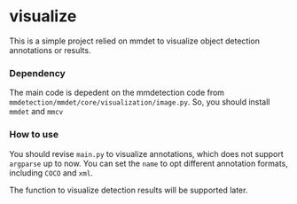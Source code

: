 # visualize
This is a simple project relied on mmdet to visualize object detection annotations or results.

### Dependency
The main code is depedent on the mmdetection code from `mmdetection/mmdet/core/visualization/image.py`. So, you should install `mmdet` and `mmcv`

### How to use
You should revise `main.py` to visualize annotations, which does not support `argparse` up to now.
You can set the `name` to opt different annotation formats, including `COCO` and `xml`.

The function to visualize detection results will be supported later.
